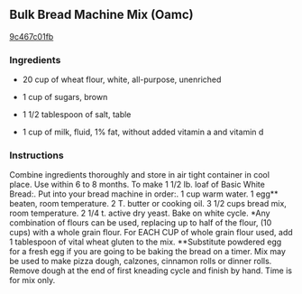 ## Bulk Bread Machine Mix (Oamc)

[9c467c01fb](http://www.food.com/recipe/bulk-bread-machine-mix-oamc-138834)

### Ingredients

 - 20 cup of wheat flour, white, all-purpose, unenriched

 - 1 cup of sugars, brown

 - 1 1/2 tablespoon of salt, table

 - 1 cup of milk, fluid, 1% fat, without added vitamin a and vitamin d

### Instructions

Combine ingredients thoroughly and store in air tight container in cool place. Use within 6 to 8 months. To make 1 1/2 lb. loaf of Basic White Bread:. Put into your bread machine in order:. 1 cup warm water. 1 egg** beaten, room temperature. 2 T. butter or cooking oil. 3 1/2 cups bread mix, room temperature. 2 1/4 t. active dry yeast. Bake on white cycle. *Any combination of flours can be used, replacing up to half of the flour, (10 cups) with a whole grain flour. For EACH CUP of whole grain flour used, add 1 tablespoon of vital wheat gluten to the mix. **Substitute powdered egg for a fresh egg if you are going to be baking the bread on a timer. Mix may be used to make pizza dough, calzones, cinnamon rolls or dinner rolls. Remove dough at the end of first kneading cycle and finish by hand. Time is for mix only.